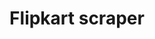 ---
layout: default
data_category: python
img_path: /static/images/flipkart-scrap.png
title: Flipkart scraper
link: https://github.com/rawho/flipkart-scraper
---